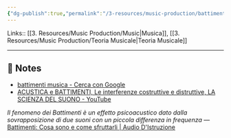 ```yaml
---
{"dg-publish":true,"permalink":"/3-resources/music-production/battimenti-musica/","tags":["note"]}
---
```


Links:: [[3. Resources/Music Production/Music\|Musica]], [[3. Resources/Music Production/Teoria Musicale\|Teoria Musicale]]

---

## 📝 Notes


- [battimenti musica - Cerca con Google](https://www.google.com/search?q=battimenti+musica&oq=battimenti&gs_lcrp=EgZjaHJvbWUqDAgBECMYJxiABBiKBTIOCAAQRRgUGDkYhwIYgAQyDAgBECMYJxiABBiKBTIMCAIQABgUGIcCGIAEMgcIAxAAGIAEMgcIBBAAGIAEMgcIBRAAGIAEMgcIBhAAGIAEMgcIBxAAGIAEMgcICBAAGIAEMgcICRAAGIAE0gEIMjE0MmowajeoAgCwAgA&sourceid=chrome&ie=UTF-8)
- [ACUSTICA e BATTIMENTI, Le interferenze costruttive e distruttive, LA SCIENZA DEL SUONO - YouTube](https://www.youtube.com/watch?v=eu1ddg0ulPU)

_Il fenomeno dei Battimenti è un effetto psicoacustico dato dalla sovrapposizione di due suoni con un piccola differenza in frequenza_ — [Battimenti: Cosa sono e come sfruttarli | Audio D'Istruzione](https://www.audiodistruzione.it/battimenti-cosa-sono-come/)